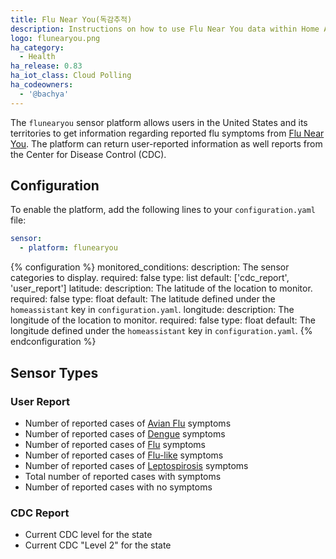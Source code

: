 ```yaml
---
title: Flu Near You(독감추적)
description: Instructions on how to use Flu Near You data within Home Assistant
logo: flunearyou.png
ha_category:
  - Health
ha_release: 0.83
ha_iot_class: Cloud Polling
ha_codeowners:
  - '@bachya'
---
```


The `flunearyou` sensor platform allows users in the United States and its
territories to get information regarding reported flu symptoms from [Flu Near
You](https://flunearyou.org/). The platform can return user-reported information as well reports from the
Center for Disease Control (CDC).

## Configuration

To enable the platform, add the following lines to your `configuration.yaml`
file:

```yaml
sensor:
  - platform: flunearyou
```

{% configuration %}
monitored_conditions:
  description: The sensor categories to display.
  required: false
  type: list
  default: ['cdc_report', 'user_report']
latitude:
  description: The latitude of the location to monitor.
  required: false
  type: float
  default: The latitude defined under the `homeassistant` key in `configuration.yaml`.
longitude:
  description: The longitude of the location to monitor.
  required: false
  type: float
  default: The longitude defined under the `homeassistant` key in `configuration.yaml`.
{% endconfiguration %}

## Sensor Types

### User Report

* Number of reported cases of [Avian Flu](https://www.cdc.gov/flu/avianflu/index.htm) symptoms
* Number of reported cases of [Dengue](https://www.cdc.gov/dengue/index.html) symptoms
* Number of reported cases of [Flu](https://www.cdc.gov/flu/) symptoms
* Number of reported cases of [Flu-like](https://en.wikipedia.org/wiki/Influenza-like_illness) symptoms
* Number of reported cases of [Leptospirosis](https://www.cdc.gov/leptospirosis/index.html) symptoms
* Total number of reported cases with symptoms
* Number of reported cases with no symptoms

### CDC Report

* Current CDC level for the state
* Current CDC "Level 2" for the state
